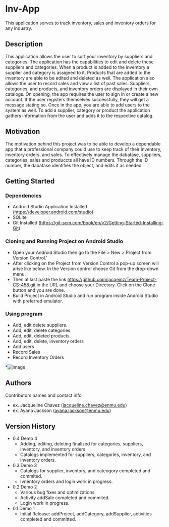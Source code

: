 # Inv-App

This application serves to track inventory, sales and inventory orders for any industry. 

## Description

This application allows the user to sort your inventory by suppliers and categories. The application has the capabilities to edit and delete these suppliers and categories. When a product is added to the inventory a supplier and category is assigned to it. Products that are added to the inventory are able to be edited and deleted as well. The application also allows the user to record sales and view a list of past sales. Suppliers, categories, and products, and inventory orders are displayed in their own catalogs. On opening, the app requires the user to sign in or create a new account. If the user registers themselves successfully, they will get a message stating so. Once in the app, you are able to add users to the system as well. To add a supplier, category or product the application gathers information from the user and adds it to the respective catalog.

## Motivation
The motivation behind this project was to be able to develop a dependable app that a professional company could use to keep track of their inventory, inventory orders, and sales. To effectively manage the dabatase, suppliers, categories, sales and produccts all have ID numbers. Through the ID number, the dabatase identifies the object, and edits it as needed. 

## Getting Started

### Dependencies

* Android Studio Application Installed (https://developer.android.com/studio)
* SQLite
* Git Installed (https://git-scm.com/book/en/v2/Getting-Started-Installing-Git)

### Cloning and Running Project on Android Studio

* Open your Android Studio then go to the File > New > Project from Version Control.'
* After clicking on the Project from Version Control a pop-up screen will arise like below. In the Version control choose Git from the drop-down menu. 
* Then at last paste the link <https://github.com/jacqeinz/Team-Project-CS-458.git> in the URL and choose your Directory. Click on the Clone button and you are done.
* Build Project in Android Studio and run program inside Android Studio with preferred emulator. 

### Using program

* Add, edit delete suppliers.
* Add, edit, delete categories. 
* Add, edit, deleted products. 
* Add, edit, delete, inventory orders
* Add users
* Record Sales
* Record Inventory Orders 


*![image](https://user-images.githubusercontent.com/111589915/206036598-69075e88-3348-461a-8f1c-41251878a4d4.png)


## Authors

Contributors names and contact info

* ex. Jacqueline Chavez (jacqueline.chavez@enmu.edu) 
* ex. Ayana Jackson (ayana.jackson@enmu.edu)

## Version History
* 0.4 Demo 4
    * Adding, editing, deleting finalized for categories, suppliers, inventory, and inventory orders 
    * Catalogs implemented for suppliers, categories, inventory, and inventory orders.
* 0.3 Demo 3
    * Catalogs for supplier, inventory, and cateogory completed and commited.
    * Ivnentory orders and login work in progress.     
* 0.2 Demo 2
    * Various bug fixes and optimizations
    * Activity addSale completed and commited. 
    * Login work in progress.
* 0.1 Demo 1
    * Initial Release: addProject, addCategory, addSupplier, activities completed and committed. 


